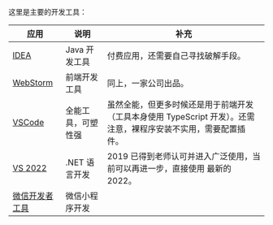 这里是主要的开发工具：



| 应用                                                      | 说明               | 补充                                                         |
| --------------------------------------------------------- | ------------------ | ------------------------------------------------------------ |
| [IDEA](https://www.jetbrains.com/zh-cn/idea/)             | Java 开发工具      | 付费应用，还需要自己寻找破解手段。                           |
| [WebStorm](https://www.jetbrains.com/zh-cn/webstorm/)     | 前端开发工具       | 同上，一家公司出品。                                         |
| [VSCode](https://code.visualstudio.com/)                  | 全能工具，可塑性强 | 虽然全能，但更多时候还是用于前端开发（工具本身使用 TypeScript 开发）。还需注意，裸程序安装不实用，需要配置插件。 |
| [VS 2022](https://visualstudio.microsoft.com/zh-hans/vs/) | .NET 语言开发      | 2019 已得到老师认可并进入广泛使用，当前可以再进一步，直接使用 最新的 2022。 |
| [微信开发者工具](https://developers.weixin.qq.com/miniprogram/dev/devtools/download.html)                                            | 微信小程序开发     |                                                              |

